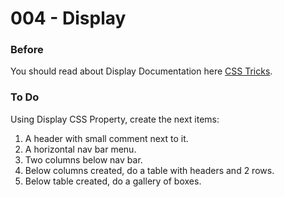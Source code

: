 # 004 - Display

### Before 
You should read about Display Documentation here [CSS Tricks][1].

### To Do

Using Display CSS Property, create the next items:

1. A header with small comment next to it.
2. A horizontal nav bar menu.
3. Two columns below nav bar.
4. Below columns created, do a table with headers and 2 rows. 
5. Below table created, do a gallery of boxes. 

 [1]: https://css-tricks.com/almanac/properties/d/display/
